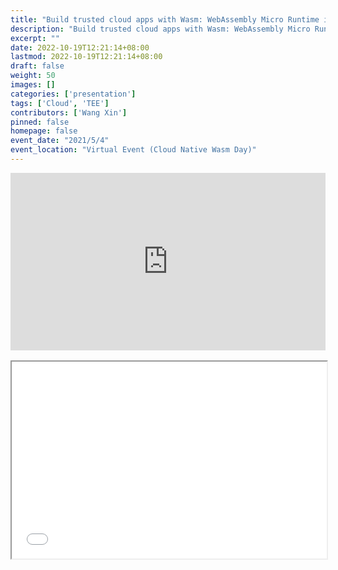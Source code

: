 ```yaml
---
title: "Build trusted cloud apps with Wasm: WebAssembly Micro Runtime is ready"
description: "Build trusted cloud apps with Wasm: WebAssembly Micro Runtime is ready"
excerpt: ""
date: 2022-10-19T12:21:14+08:00
lastmod: 2022-10-19T12:21:14+08:00
draft: false
weight: 50
images: []
categories: ['presentation']
tags: ['Cloud', 'TEE']
contributors: ['Wang Xin']
pinned: false
homepage: false
event_date: "2021/5/4"
event_location: "Virtual Event (Cloud Native Wasm Day)"
---
```


<style>
#video {
  aspect-ratio: 16 / 9;
  width: 100%;
  height: auto;
}

#pdf {
  aspect-ratio: 16 / 10;
  width: 100%;
  height: auto;
}
</style>

<iframe id="video" src="https://www.youtube.com/embed/P3QhfP4aFzA" title="YouTube video player" frameborder="0" allow="accelerometer; autoplay; clipboard-write; encrypted-media; gyroscope; picture-in-picture" allowfullscreen></iframe>

<br/>
<br/>

<iframe id="pdf" src="WasmDay-2021-Build-trusted-cloud-apps-with-Wasm.pdf" width="100%" height="1000px"></iframe>
